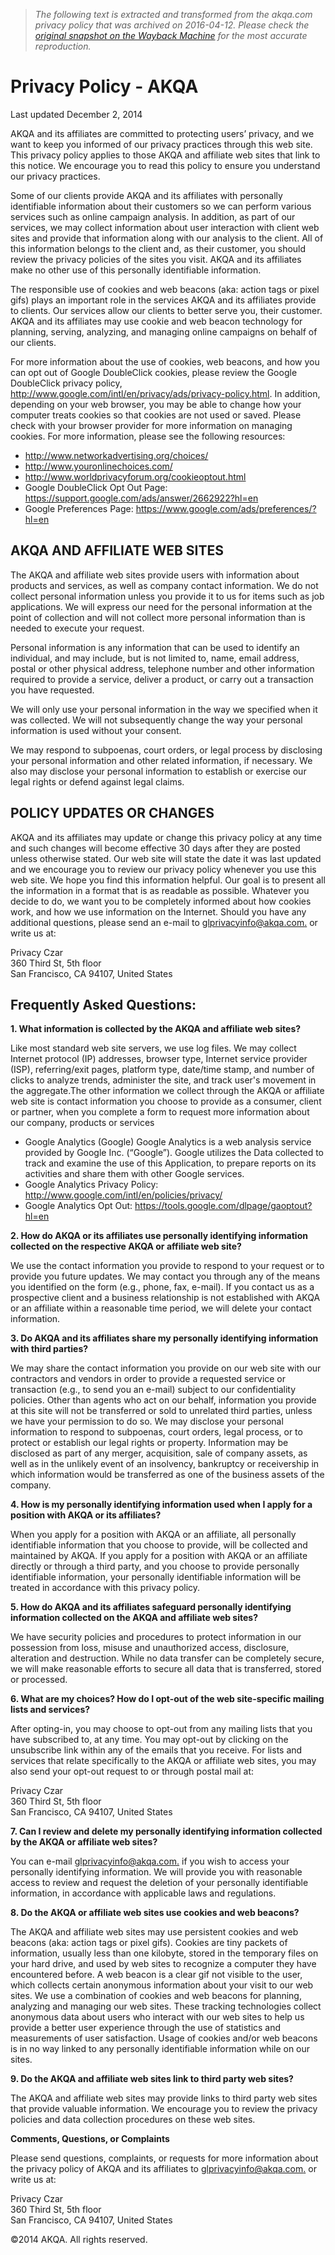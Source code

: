 > *The following text is extracted and transformed from the akqa.com privacy policy that was archived on 2016-04-12. Please check the [original snapshot on the Wayback Machine](https://web.archive.org/web/20160412025149id_/http%3A//www.akqa.com/privacy-policy) for the most accurate reproduction.*

# Privacy Policy - AKQA

Last updated December 2, 2014

AKQA and its affiliates are committed to protecting users’ privacy, and we want to keep you informed of our privacy practices through this web site. This privacy policy applies to those AKQA and affiliate web sites that link to this notice. We encourage you to read this policy to ensure you understand our privacy practices.

Some of our clients provide AKQA and its affiliates with personally identifiable information about their customers so we can perform various services such as online campaign analysis. In addition, as part of our services, we may collect information about user interaction with client web sites and provide that information along with our analysis to the client. All of this information belongs to the client and, as their customer, you should review the privacy policies of the sites you visit. AKQA and its affiliates make no other use of this personally identifiable information.

The responsible use of cookies and web beacons (aka: action tags or pixel gifs) plays an important role in the services AKQA and its affiliates provide to clients. Our services allow our clients to better serve you, their customer. AKQA and its affiliates may use cookie and web beacon technology for planning, serving, analyzing, and managing online campaigns on behalf of our clients.

For more information about the use of cookies, web beacons, and how you can opt out of Google DoubleClick cookies, please review the Google DoubleClick privacy policy, <http://www.google.com/intl/en/privacy/ads/privacy-policy.html>. In addition, depending on your web browser, you may be able to change how your computer treats cookies so that cookies are not used or saved. Please check with your browser provider for more information on managing cookies. For more information, please see the following resources:

  * <http://www.networkadvertising.org/choices/>
  * <http://www.youronlinechoices.com/>
  * <http://www.worldprivacyforum.org/cookieoptout.html>
  * Google DoubleClick Opt Out Page: <https://support.google.com/ads/answer/2662922?hl=en>
  * Google Preferences Page: <https://www.google.com/ads/preferences/?hl=en>



## AKQA AND AFFILIATE WEB SITES

The AKQA and affiliate web sites provide users with information about products and services, as well as company contact information. We do not collect personal information unless you provide it to us for items such as job applications. We will express our need for the personal information at the point of collection and will not collect more personal information than is needed to execute your request.

Personal information is any information that can be used to identify an individual, and may include, but is not limited to, name, email address, postal or other physical address, telephone number and other information required to provide a service, deliver a product, or carry out a transaction you have requested.

We will only use your personal information in the way we specified when it was collected. We will not subsequently change the way your personal information is used without your consent.

We may respond to subpoenas, court orders, or legal process by disclosing your personal information and other related information, if necessary. We also may disclose your personal information to establish or exercise our legal rights or defend against legal claims.

## POLICY UPDATES OR CHANGES

AKQA and its affiliates may update or change this privacy policy at any time and such changes will become effective 30 days after they are posted unless otherwise stated. Our web site will state the date it was last updated and we encourage you to review our privacy policy whenever you use this web site. We hope you find this information helpful. Our goal is to present all the information in a format that is as readable as possible. Whatever you decide to do, we want you to be completely informed about how cookies work, and how we use information on the Internet. Should you have any additional questions, please send an e-mail to [glprivacyinfo@akqa.com.](mailto:glprivacyinfo@akqa.com.) or write us at:

Privacy Czar  
360 Third St, 5th floor  
San Francisco, CA 94107, United States

## Frequently Asked Questions:

 **1\. What information is collected by the AKQA and affiliate web sites?**

Like most standard web site servers, we use log files. We may collect Internet protocol (IP) addresses, browser type, Internet service provider (ISP), referring/exit pages, platform type, date/time stamp, and number of clicks to analyze trends, administer the site, and track user's movement in the aggregate.The other information we collect through the AKQA or affiliate web site is contact information you choose to provide as a consumer, client or partner, when you complete a form to request more information about our company, products or services

  * Google Analytics (Google) Google Analytics is a web analysis service provided by Google Inc. (“Google”). Google utilizes the Data collected to track and examine the use of this Application, to prepare reports on its activities and share them with other Google services.
  * Google Analytics Privacy Policy: <http://www.google.com/intl/en/policies/privacy/>
  * Google Analytics Opt Out: <https://tools.google.com/dlpage/gaoptout?hl=en>  




**2\. How do AKQA or its affiliates use personally identifying information collected on the respective AKQA or affiliate web site?**

We use the contact information you provide to respond to your request or to provide you future updates. We may contact you through any of the means you identified on the form (e.g., phone, fax, e-mail). If you contact us as a prospective client and a business relationship is not established with AKQA or an affiliate within a reasonable time period, we will delete your contact information.

 **3\. Do AKQA and its affiliates share my personally identifying information with third parties?**

We may share the contact information you provide on our web site with our contractors and vendors in order to provide a requested service or transaction (e.g., to send you an e-mail) subject to our confidentiality policies. Other than agents who act on our behalf, information you provide at this site will not be transferred or sold to unrelated third parties, unless we have your permission to do so. We may disclose your personal information to respond to subpoenas, court orders, legal process, or to protect or establish our legal rights or property. Information may be disclosed as part of any merger, acquisition, sale of company assets, as well as in the unlikely event of an insolvency, bankruptcy or receivership in which information would be transferred as one of the business assets of the company.

 **4\. How is my personally identifying information used when I apply for a position with AKQA or its affiliates?**

When you apply for a position with AKQA or an affiliate, all personally identifiable information that you choose to provide, will be collected and maintained by AKQA. If you apply for a position with AKQA or an affiliate directly or through a third party, and you choose to provide personally identifiable information, your personally identifiable information will be treated in accordance with this privacy policy.

 **5\. How do AKQA and its affiliates safeguard personally identifying information collected on the AKQA and affiliate web sites?**

We have security policies and procedures to protect information in our possession from loss, misuse and unauthorized access, disclosure, alteration and destruction. While no data transfer can be completely secure, we will make reasonable efforts to secure all data that is transferred, stored or processed.

 **6\. What are my choices? How do I opt-out of the web site-specific mailing lists and services?**

After opting-in, you may choose to opt-out from any mailing lists that you have subscribed to, at any time. You may opt-out by clicking on the unsubscribe link within any of the emails that you receive. For lists and services that relate specifically to the AKQA or affiliate web sites, you may also send your opt-out request to or through postal mail at:

Privacy Czar  
360 Third St, 5th floor  
San Francisco, CA 94107, United States

 **7\. Can I review and delete my personally identifying information collected by the AKQA or affiliate web sites?**

You can e-mail [glprivacyinfo@akqa.com.](mailto:glprivacyinfo@akqa.com.) if you wish to access your personally identifying information. We will provide you with reasonable access to review and request the deletion of your personally identifiable information, in accordance with applicable laws and regulations.

 **8\. Do the AKQA or affiliate web sites use cookies and web beacons?**

The AKQA and affiliate web sites may use persistent cookies and web beacons (aka: action tags or pixel gifs). Cookies are tiny packets of information, usually less than one kilobyte, stored in the temporary files on your hard drive, and used by web sites to recognize a computer they have encountered before. A web beacon is a clear gif not visible to the user, which collects certain anonymous information about your visit to our web sites. We use a combination of cookies and web beacons for planning, analyzing and managing our web sites. These tracking technologies collect anonymous data about users who interact with our web sites to help us provide a better user experience through the use of statistics and measurements of user satisfaction. Usage of cookies and/or web beacons is in no way linked to any personally identifiable information while on our sites.

 **9\. Do the AKQA and affiliate web sites link to third party web sites?**

The AKQA and affiliate web sites may provide links to third party web sites that provide valuable information. We encourage you to review the privacy policies and data collection procedures on these web sites.

 **Comments, Questions, or Complaints**

Please send questions, complaints, or requests for more information about the privacy policy of AKQA and its affiliates to [glprivacyinfo@akqa.com.](mailto:glprivacyinfo@akqa.com.) or write us at:

Privacy Czar  
360 Third St, 5th floor  
San Francisco, CA 94107, United States

©2014 AKQA. All rights reserved.
